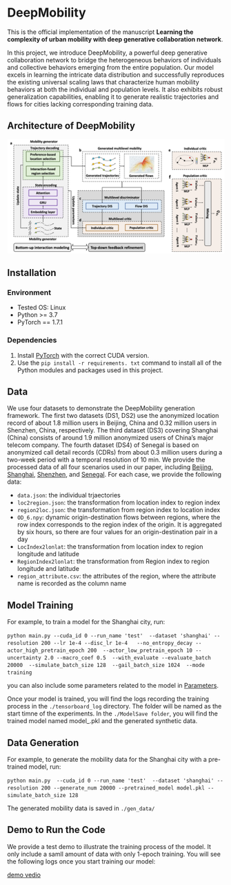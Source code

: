 # DeepMobility

This is the official implementation of the manuscript **Learning the complexity of urban mobility with deep generative collaboration network**.

In this project, we introduce DeepMobility, a powerful deep generative collaboration network to bridge the
heterogeneous behaviors of individuals and collective behaviors emerging from the entire population. Our model excels in learning the intricate data distribution and successfully reproduces the existing universal
scaling laws that characterize human mobility behaviors at both the individual and population levels. It also exhibits
robust generalization capabilities, enabling it to generate realistic trajectories and flows for cities lacking corresponding training data. 

## Architecture of DeepMobility
![Loading Model Overview](assets/model_overview.png "Model Overview")

## Installation

### Environment
- Tested OS: Linux
- Python >= 3.7
- PyTorch == 1.7.1

### Dependencies
1. Install [PyTorch](https://pytorch.org/get-started/previous-versions/) with the correct CUDA version.
2. Use the ``pip install -r requirements. txt`` command to install all of the Python modules and packages used in this project.

## Data

We use four datasets to demonstrate the DeepMobility generation framework.
The first two datasets (DS1, DS2) use the anonymized location record of about 1.8 million users in Beijing, China and 0.32 million users in Shenzhen, China, respectively. 
The third dataset (DS3) covering Shanghai (China) consists of around 1.9 million anonymized users of China’s major telecom company. 
The fourth dataset (DS4) of Senegal is based on anonymized call detail records (CDRs) from about 0.3 million users during a two-week period with a temporal resolution of 10 min. 
We provide the processed data of all four scenarios used in our paper, including [Beijing](DeepMobility/data/beijing/), [Shanghai](DeepMobility/data/shanghai/), [Shenzhen](DeepMobility/data/shenzhen/), 
and [Senegal](DeepMobility/data/Senegal/). 
For each case, we provide the following data:
* `data.json`: the individual trjaectories
* `loc2region.json`: the transformation from location index to region index
*  `region2loc.json`: the transformation from region index to location index
* `OD_6.npy`: dynamic origin-destination flows between regions, where the row index corresponds to the region index of the origin. It is aggregated by six hours, so there are four values for an origin-destination pair in a day
* `LocIndex2lonlat`: the transformation from location index to region longitude and latitude
* `RegionIndex2lonlat`: the transformation from Region index to region longitude and latitude
* `region_attribute.csv`: the attributes of the region, where the attribute name is recorded as the column name



## Model Training
For example, to train a model for the Shanghai city, run:

``
python main.py --cuda_id 0 --run_name 'test'  --dataset 'shanghai' --resolution 200 --lr 1e-4 --disc_lr 1e-4   --no_entropy_decay --actor_high_pretrain_epoch 200  --actor_low_pretrain_epoch 10 --uncertainty 2.0 --macro_coef 0.5  --with_evaluate --evaluate_batch 20000  --simulate_batch_size 128  --gail_batch_size 1024  --mode training
``

you can also include some parameters related to the model in [Parameters](https://github.com/tsinghua-fib-lab/DeepMobility/blob/main/ppo/arguments.py).

Once your model is trained, you will find the logs recording the training process in the  ``./tensorboard_log`` directory. The folder will be named as the start timne of the experiments. In the ``./ModelSave folder``, you will find the trained model named model_<epoch>.pkl and the generated synthetic data.

## Data Generation
For example, to generate the mobility data for the Shanghai city with a pre-trained model, run:

``
python main.py  --cuda_id 0 --run_name 'test'  --dataset 'shanghai' --resolution 200 --generate_num 20000 --pretrained_model model.pkl --simulate_batch_size 128
``


The generated mobility data is saved in ``./gen_data/``


## Demo to Run the Code

We provide a test demo to illustrate the training process of the model. It only include a samll amount of data with only 1-epoch training. You will see the following logs once you start training our model:

[demo vedio](https://github.com/tsinghua-fib-lab/DeepMobility/blob/main/video/demo.mp4)

